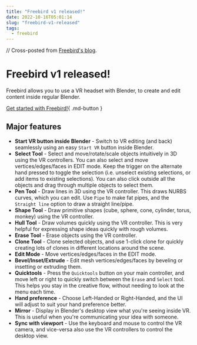 ```yaml
---
title: "Freebird v1 released!"
date: 2022-10-16T05:01:14
slug: "freebird-v1-released"
tags:
  - freebird
---
```


// Cross-posted from [Freebird's blog](https://freebirdxr.com/blog/2022/10/16/freebird-v1-released).

# Freebird v1 released!

Freebird allows you to use a VR headset with Blender, to create and edit content inside regular Blender. 

[Get started with Freebird!](https://freebirdxr.com/getting-started/){ .md-button }

## Major features
- **Start VR button inside Blender** - Switch to VR editing (and back) seamlessly using an easy `Start VR` button inside Blender.
- **Select Tool** - Select and move/rotate/scale objects intuitively in 3D using the VR controllers. You can also select and move vertices/edges/faces in EDIT mode. Keep the trigger on the alternate hand pressed to toggle the selection (i.e. unselect existing selections, or add items to existing selections). You can also click outside all the objects and drag through multiple objects to select them.
- **Pen Tool** - Draw lines in 3D using the VR controller. This draws NURBS curves, which you can edit. Use `Pipe` to make fat pipes, and the `Straight line` option to draw a straight line/pipe.
- **Shape Tool** - Draw primitive shapes (cube, sphere, cone, cylinder, torus, monkey) using the VR controller.
- **Hull Tool** - Draw volumes quickly using the VR controller. This is very helpful for expressing shape ideas quickly with rough volumes.
- **Erase Tool** - Erase objects using the VR controller.
- **Clone Tool** - Clone selected objects, and use 1-click clone for quickly creating lots of clones in different locations around the scene.
- **Edit Mode** - Move vertices/edges/faces in the EDIT mode.
- **Bevel/Inset/Extrude** - Edit mesh vertices/edges/faces by beveling or insetting or extruding them.
- **Quicktools** - Press the `Quicktools` button on your main controller, and move left or right to quickly switch between the `Erase` and `Select` tool. This helps you stay in the creative flow, without needing to look at the menu each time.
- **Hand preference** - Choose Left-Handed or Right-Handed, and the UI will adjust to suit your hand preference better.
- **Mirror** - Display in Blender's desktop view what you're seeing inside VR. This is useful when you're communicating your idea with someone.
- **Sync with viewport** - Use the keyboard and mouse to control the VR camera, and vice-versa also use the VR controllers to control the desktop view.